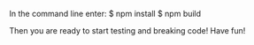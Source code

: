 In the command line enter:
$ npm install
$ npm build

Then you are ready to start testing and breaking code! Have fun!